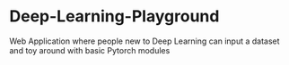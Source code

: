 # Deep-Learning-Playground
Web Application where people new to Deep Learning can input a dataset and toy around with basic Pytorch modules
